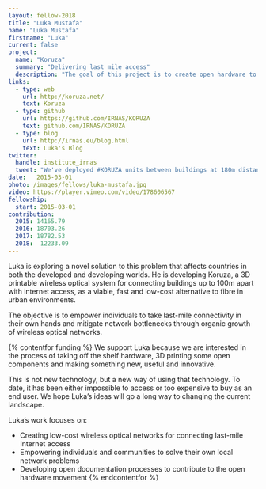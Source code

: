 ```yaml
---
layout: fellow-2018
title: "Luka Mustafa"
name: "Luka Mustafa"
firstname: "Luka"
current: false
project:
  name: "Koruza"
  summary: "Delivering last mile access"
  description: "The goal of this project is to create open hardware to improve connectivity and access to the Internet."
links:
  - type: web
    url: http://koruza.net/
    text: Koruza
  - type: github
    url: https://github.com/IRNAS/KORUZA
    text: github.com/IRNAS/KORUZA
  - type: blog
    url: http://irnas.eu/blog.html
    text: Luka's Blog
twitter:
  handle: institute_irnas
  tweet: "We've deployed #KORUZA units between buildings at 180m distance, pushing it beyond the design limit. http://bit.ly/1QvCNBb #FSO"
date:   2015-03-01
photo: /images/fellows/luka-mustafa.jpg
video: https://player.vimeo.com/video/178606567
fellowship:
  start: 2015-03-01
contribution:
  2015: 14165.79
  2016: 18703.26
  2017: 18782.53
  2018:  12233.09 
---
```

Luka is exploring a novel solution to this problem that affects countries in both the developed and developing worlds. He is developing Koruza, a 3D printable wireless optical system for connecting buildings up to 100m apart with internet access, as a viable, fast and low-cost alternative to fibre in urban environments. 

The objective is to empower individuals to take last-mile connectivity in their own hands and mitigate network bottlenecks through organic growth of wireless optical networks.

{% contentfor funding %}
We support Luka because we are interested in the process of taking off the shelf hardware, 3D printing some open components and making something new, useful and innovative. 

This is not new technology, but a new way of using that technology. To date, it has been either impossible to access or too expensive to buy as an end user. We hope Luka’s ideas will go a long way to changing the current landscape.

Luka’s work focuses on: 

- Creating low-cost wireless optical networks for connecting last-mile Internet access
- Empowering individuals and communities to solve their own local network problems  
- Developing open documentation processes to contribute to the open hardware movement
{% endcontentfor %}